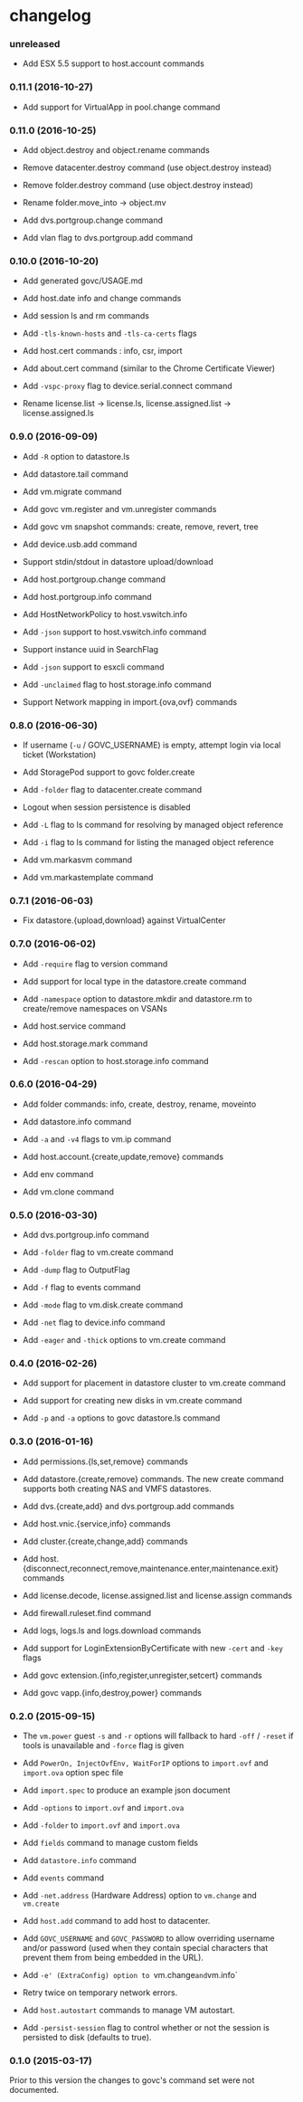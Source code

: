 # changelog

### unreleased

* Add ESX 5.5 support to host.account commands

### 0.11.1 (2016-10-27)

* Add support for VirtualApp in pool.change command

### 0.11.0 (2016-10-25)

* Add object.destroy and object.rename commands

* Remove datacenter.destroy command (use object.destroy instead)

* Remove folder.destroy command (use object.destroy instead)

* Rename folder.move_into -> object.mv

* Add dvs.portgroup.change command

* Add vlan flag to dvs.portgroup.add command

### 0.10.0 (2016-10-20)

* Add generated govc/USAGE.md

* Add host.date info and change commands

* Add session ls and rm commands

* Add `-tls-known-hosts` and `-tls-ca-certs` flags

* Add host.cert commands : info, csr, import

* Add about.cert command (similar to the Chrome Certificate Viewer)

* Add `-vspc-proxy` flag to device.serial.connect command

* Rename license.list -> license.ls, license.assigned.list -> license.assigned.ls

### 0.9.0 (2016-09-09)

* Add `-R` option to datastore.ls

* Add datastore.tail command

* Add vm.migrate command

* Add govc vm.register and vm.unregister commands

* Add govc vm snapshot commands: create, remove, revert, tree

* Add device.usb.add command

* Support stdin/stdout in datastore upload/download

* Add host.portgroup.change command

* Add host.portgroup.info command

* Add HostNetworkPolicy to host.vswitch.info

* Add `-json` support to host.vswitch.info command

* Support instance uuid in SearchFlag

* Add `-json` support to esxcli command

* Add `-unclaimed` flag to host.storage.info command

* Support Network mapping in import.{ova,ovf} commands

### 0.8.0 (2016-06-30)

* If username (`-u` / GOVC_USERNAME) is empty, attempt login via local ticket (Workstation)

* Add StoragePod support to govc folder.create

* Add `-folder` flag to datacenter.create command

* Logout when session persistence is disabled

* Add `-L` flag to ls command for resolving by managed object reference

* Add `-i` flag to ls command for listing the managed object reference

* Add vm.markasvm command

* Add vm.markastemplate command

### 0.7.1 (2016-06-03)

* Fix datastore.{upload,download} against VirtualCenter

### 0.7.0 (2016-06-02)

* Add `-require` flag to version command

* Add support for local type in the datastore.create command

* Add `-namespace` option to datastore.mkdir and datastore.rm to create/remove namespaces on VSANs

* Add host.service command

* Add host.storage.mark command

* Add `-rescan` option to host.storage.info command

### 0.6.0 (2016-04-29)

* Add folder commands: info, create, destroy, rename, moveinto

* Add datastore.info command

* Add `-a` and `-v4` flags to vm.ip command

* Add host.account.{create,update,remove} commands

* Add env command

* Add vm.clone command

### 0.5.0 (2016-03-30)

* Add dvs.portgroup.info command

* Add `-folder` flag to vm.create command

* Add `-dump` flag to OutputFlag

* Add `-f` flag to events command

* Add `-mode` flag to vm.disk.create command

* Add `-net` flag to device.info command

* Add `-eager` and `-thick` options to vm.create command

### 0.4.0 (2016-02-26)

* Add support for placement in datastore cluster to vm.create command

* Add support for creating new disks in vm.create command

* Add `-p` and `-a` options to govc datastore.ls command

### 0.3.0 (2016-01-16)

* Add permissions.{ls,set,remove} commands

* Add datastore.{create,remove} commands.
  The new create command supports both creating NAS and VMFS datastores.

* Add dvs.{create,add} and dvs.portgroup.add commands

* Add host.vnic.{service,info} commands

* Add cluster.{create,change,add} commands

* Add host.{disconnect,reconnect,remove,maintenance.enter,maintenance.exit} commands

* Add license.decode, license.assigned.list and license.assign commands

* Add firewall.ruleset.find command

* Add logs, logs.ls and logs.download commands

* Add support for LoginExtensionByCertificate with new `-cert` and `-key` flags

* Add govc extension.{info,register,unregister,setcert} commands

* Add govc vapp.{info,destroy,power} commands

### 0.2.0 (2015-09-15)

* The `vm.power` guest `-s` and `-r` options will fallback to hard `-off` / `-reset` if tools is unavailable and `-force` flag is given

* Add `PowerOn, InjectOvfEnv, WaitForIP` options to `import.ovf` and `import.ova` option spec file

* Add `import.spec` to produce an example json document

* Add `-options` to `import.ovf` and `import.ova`

* Add `-folder` to `import.ovf` and `import.ova`

* Add `fields` command to manage custom fields

* Add `datastore.info` command

* Add `events` command

* Add `-net.address` (Hardware Address) option to `vm.change` and `vm.create`

* Add `host.add` command to add host to datacenter.

* Add `GOVC_USERNAME` and `GOVC_PASSWORD` to allow overriding username and/or
  password (used when they contain special characters that prevent them from
  being embedded in the URL).

* Add `-e' (ExtraConfig) option to `vm.change` and `vm.info`

* Retry twice on temporary network errors.

* Add `host.autostart` commands to manage VM autostart.

* Add `-persist-session` flag to control whether or not the session is
  persisted to disk (defaults to true).

### 0.1.0 (2015-03-17)

Prior to this version the changes to govc's command set were not documented.
